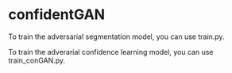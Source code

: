 # confidentGAN

To train the adversarial segmentation model, you can use train.py.

To train the adverarial confidence learning model, you can use train_conGAN.py.


